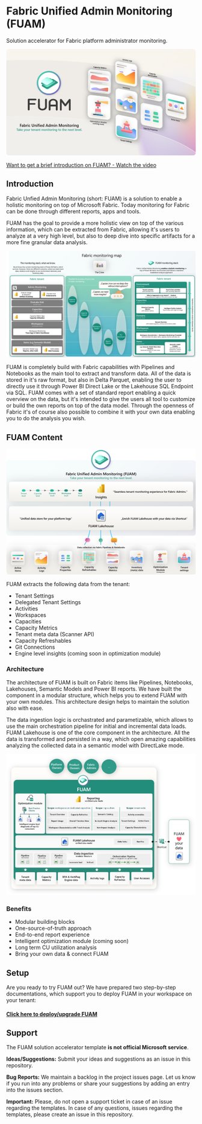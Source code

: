 # Fabric Unified Admin Monitoring (FUAM)

Solution accelerator for Fabric platform administrator monitoring.

![image](./media/general/fuam_cover.png)


[Want to get a brief introduction on FUAM? - Watch the video](https://youtu.be/CmHMOsQcMGI)


## Introduction

Fabric Unfied Admin Monitoring (short: FUAM) is a solution to enable a holistic monitoring on top of Microsoft Fabric. Today monitoring for Fabric can be done through different reports, apps and tools. 

FUAM has the goal to provide a more holistic view on top of the various information, which can be extracted from Fabric, allowing it's users to analyze at a very high level, but also to deep dive into specific artifacts for a more fine granular data analysis.


![image](./media/general/fuam_monitoring_map_cover.png)


FUAM is completely build with Fabric capabilities with Pipelines and Notebooks as the main tool to extract and transform data. All of the data is stored in it's raw format, but also in Delta Parquet, enabling the user to directly use it through Power BI Direct Lake or the Lakehouse SQL Endpoint via SQL. FUAM comes with a set of standard report enabling a quick overview on the data, but it's intended to give the users all tool to customize or build the own reports on top of the data model. Through the openness of Fabric it's of course also possible to combine it with your own data enabling you to do the analysis you wish.


## FUAM Content

![image](./media/general/fuam_cover_flow.png)

FUAM extracts the following data from the tenant:

- Tenant Settings
- Delegated Tenant Settings
- Activities
- Workspaces
- Capacities
- Capacity Metrics
- Tenant meta data (Scanner API)
- Capacity Refreshables
- Git Connections
- Engine level insights (coming soon in optimization module)



### Architecture
The architecture of FUAM is built on Fabric items like Pipelines, Notebooks, Lakehouses, Semantic Models and Power BI reports. We have built the component in a modular structure, which helps you to extend FUAM with your own modules. This architecture design helps to maintain the solution also with ease.

The data ingestion logic is orchastrated and parametizable, which allows to use the main orchestration pipeline for initial and incremental data loads. FUAM Lakehouse is one of the core component in the architecture. All the data is transformed and persisted in a way, which open amazing capabilities analyzing the collected data in a semantic model with DirectLake mode.

![image](./media/general/fuam_architecture.png)

### Benefits
- Modular building blocks
- One-source-of-truth approach
- End-to-end report experience
- Intelligent optimization module (coming soon)
- Long term CU utilization analysis
- Bring your own data & connect FUAM

## Setup

Are you ready to try FUAM out? We have prepared two step-by-step documentations, which support you to deploy FUAM in your workspace on your tenant:

#### [Click here to **deploy/upgrade** FUAM](/monitoring/fabric-unified-admin-monitoring/how-to/How_to_deploy_FUAM.md)


## Support
The FUAM solution accelerator template **is not official Microsoft service**.

**Ideas/Suggestions:** Submit your ideas and suggestions as an issue in this repository.

**Bug Reports:** We maintain a backlog in the project issues page. Let us know if you run into any problems or share your suggestions by adding an entry into the issues section.

**Important:** Please, do not open a support ticket in case of an issue regarding the templates. In case of any questions, issues regarding the templates, please create an issue in this repository.
